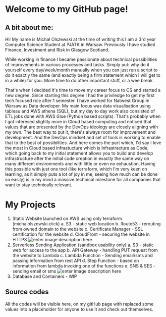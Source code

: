 # Welcome to my GitHub page!
## A bit about me:
Hi! 
My name is Michał Olszewski at the time of writing this I am a 3rd year Computer Science Student at PJATK in Warsaw.
Previously I have studied Finance, Investment and Risk in Glasgow Scotland.

While working in finance I became passionate about technical possibilities of improvements in various processes and tasks. Simply put: why do it yourself every day/week/month manually when you can just run a script to do it exactly the same (and exactly being a firm statement which I will get to in a while) for you. More time to do other important stuff, or a wee break.
 
 That's when I decided it's time to move my career focus to CS and started a new degree. Since starting this degree I had the priviledge to get my first tech focused role after 1 semester. I have worked for Natwest Group in Warsaw as Data developer. My main focus was data visualisation using tableau and AWS athena (SQL), but my day to day work also consisted of ETL jobs done with AWS Glue (Python based scripts). That's probably when I got interesed slightly more in Cloud based computing and noticed that values that are presented by the DevOps ideology are closely aligning with my own. 
 The best way to put it, there's always room for improvement and development. And the DevOps mindset and set of tools is working to enable that to the best of possibilities. 
 And here comes the part which, I'd say I love the most in Cloud based infrastucture which is Infrastracture as Code, which going back to my initial statement allows you to build and develop infrastructure after the initial code creation in exactly the same way on many different environments and with little or even no exhaustion. 
 Having this possible with just one tool (like terraform, which I'm very keen on learning, as it simply puts a lot of joy in me, seeing how much can be done so easily) is in my mind a massive technical milestone for all companies that want to stay technically relevant.

# My Projects

1. Static Website launched on AWS using only terraform (michalolszewski.click)
	a. S3 - static web location
	b. Route53 - rerouting from owned domain to the website
	c. Certificate Manager - SSL certification for the website
	d. CloudFront - securing the website in HTTPS
	![enter image description here](https://cloudisfree.com/projects/project-1/part-1/images/infrastructure.png)
2. Serverless Sending Application (sandbox usability only) 
	a. S3 - static web for access to the app
	b. API Gateway - handling PUT request from the website to Lambda
	c. Lambda Function - Sending email/sms and passing information from rest API
	d. Step Function - based on information from lambda invoking one of the functions
	e. SNS & SES - sending email or sms
	![enter image description here](https://cloudisfree.com/projects/project-2/part-1/images/infrastructure.png)
3. Database and Containers - WIP 

## Source codes

All the codes will be visible here, on my gitHub page with replaced some values into a placeholder for anyone to use it and check out themselves.
